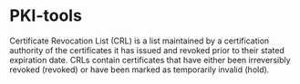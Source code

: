 # PKI-tools
Certificate Revocation List (CRL)  is a list maintained by a certification authority of the certificates it has issued and revoked prior to their stated expiration date. CRLs contain certificates that have either been irreversibly revoked (revoked) or have been marked as temporarily invalid (hold).
